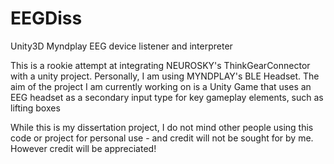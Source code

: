 # EEGDiss
Unity3D Myndplay EEG device listener and interpreter

This is a rookie attempt at integrating NEUROSKY's ThinkGearConnector with a unity project. Personally, I am using MYNDPLAY's BLE Headset.
The aim of the project I am currently working on is a Unity Game that uses an EEG headset as a secondary input type for key gameplay elements, such as lifting boxes

While this is my dissertation project, I do not mind other people using this code or project for personal use - and credit will not be sought for by me. However credit will be appreciated!
